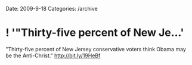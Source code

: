 Date: 2009-9-18
Categories: /archive

# ! '"Thirty-five percent of New Je...'

"Thirty-five percent of New Jersey conservative voters think Obama may be the Anti-Christ."  <a href="http://bit.ly/19HeBf" rel="nofollow">http://bit.ly/19HeBf</a>
